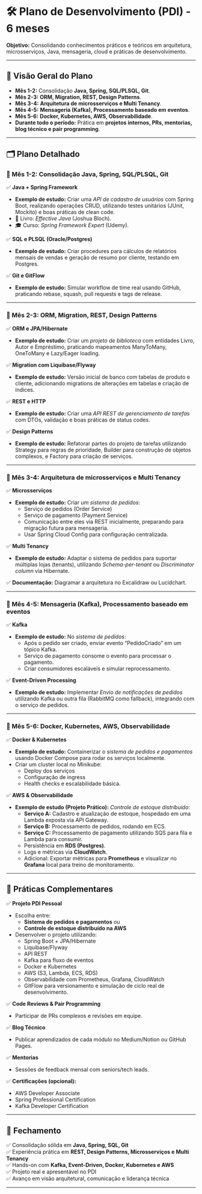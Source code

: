# 🛠️ Plano de Desenvolvimento (PDI) - 6 meses

**Objetivo:** Consolidando conhecimentos práticos e teóricos em arquitetura, microsserviços, Java, mensageria, cloud e práticas de desenvolvimento.

---

## 📌 Visão Geral do Plano

- **Mês 1-2:** Consolidação **Java, Spring, SQL/PLSQL, Git**.
- **Mês 2-3:** **ORM, Migration, REST, Design Patterns**.
- **Mês 3-4:** **Arquitetura de microsserviços e Multi Tenancy**.
- **Mês 4-5:** **Mensageria (Kafka), Processamento baseado em eventos**.
- **Mês 5-6:** **Docker, Kubernetes, AWS, Observabilidade**.
- **Durante todo o período:** Prática em **projetos internos, PRs, mentorias, blog técnico e pair programming**.

---

## 🗂️ Plano Detalhado

### 📌 Mês 1-2: Consolidação Java, Spring, SQL/PLSQL, Git

✅ **Java + Spring Framework**  
- **Exemplo de estudo:** Criar uma *API de cadastro de usuários* com Spring Boot, realizando operações CRUD, utilizando testes unitários (JUnit, Mockito) e boas práticas de clean code.
- 📘 Livro: *Effective Java* (Joshua Bloch).
- 🎓 Curso: *Spring Framework Expert* (Udemy).

✅ **SQL e PLSQL (Oracle/Postgres)**  
- **Exemplo de estudo:** Criar procedures para cálculos de relatórios mensais de vendas e geração de resumo por cliente, testando em Postgres.

✅ **Git e GitFlow**  
- **Exemplo de estudo:** Simular workflow de time real usando GitHub, praticando rebase, squash, pull requests e tags de release.

---

### 📌 Mês 2-3: ORM, Migration, REST, Design Patterns

✅ **ORM e JPA/Hibernate**  
- **Exemplo de estudo:** Criar um *projeto de biblioteca* com entidades Livro, Autor e Empréstimo, praticando mapeamentos ManyToMany, OneToMany e Lazy/Eager loading.

✅ **Migration com Liquibase/Flyway**  
- **Exemplo de estudo:** Versão inicial de banco com tabelas de produto e cliente, adicionando migrations de alterações em tabelas e criação de índices.

✅ **REST e HTTP**  
- **Exemplo de estudo:** Criar uma *API REST de gerenciamento de tarefas* com DTOs, validação e boas práticas de status codes.

✅ **Design Patterns**  
- **Exemplo de estudo:** Refatorar partes do projeto de tarefas utilizando Strategy para regras de prioridade, Builder para construção de objetos complexos, e Factory para criação de serviços.

---

### 📌 Mês 3-4: Arquitetura de microsserviços e Multi Tenancy

✅ **Microsserviços**  
- **Exemplo de estudo:** Criar *um sistema de pedidos*:
    - Serviço de pedidos (Order Service)
    - Serviço de pagamento (Payment Service)
    - Comunicação entre eles via REST inicialmente, preparando para migração futura para mensageria.
    - Usar Spring Cloud Config para configuração centralizada.

✅ **Multi Tenancy**  
- **Exemplo de estudo:** Adaptar o sistema de pedidos para suportar múltiplas lojas (tenants), utilizando *Schema-per-tenant* ou *Discriminator column* via Hibernate.

✅ **Documentação:** Diagramar a arquitetura no Excalidraw ou Lucidchart.

---

### 📌 Mês 4-5: Mensageria (Kafka), Processamento baseado em eventos

✅ **Kafka**  
- **Exemplo de estudo:** No *sistema de pedidos*:
    - Após o pedido ser criado, enviar evento “PedidoCriado” em um tópico Kafka.
    - Serviço de pagamento consome o evento para processar o pagamento.
    - Criar consumidores escaláveis e simular reprocessamento.

✅ **Event-Driven Processing**  
- **Exemplo de estudo:** Implementar *Envio de notificações de pedidos* utilizando Kafka ou outra fila (RabbitMQ como fallback), integrando com o serviço de pedidos.

---

### 📌 Mês 5-6: Docker, Kubernetes, AWS, Observabilidade

✅ **Docker & Kubernetes**  
- **Exemplo de estudo:** Containerizar o *sistema de pedidos e pagamentos* usando Docker Compose para rodar os serviços localmente.
- Criar um cluster local no Minikube:
    - Deploy dos serviços
    - Configuração de ingress
    - Health checks e escalabilidade básica.

✅ **AWS & Observabilidade**  
- **Exemplo de estudo (Projeto Prático):** *Controle de estoque distribuído*:
    - **Serviço A:** Cadastro e atualização de estoque, hospedado em uma Lambda exposta via API Gateway.
    - **Serviço B:** Processamento de pedidos, rodando em ECS.
    - **Serviço C:** Processamento de pagamento utilizando SQS para fila e Lambda para consumir.
    - Persistência em **RDS (Postgres)**.
    - Logs e métricas via **CloudWatch**.
    - Adicional: Exportar métricas para **Prometheus** e visualizar no **Grafana** local para treino de monitoramento.

---

## 🚀 Práticas Complementares

✅ **Projeto PDI Pessoal**
- Escolha entre:
    - **Sistema de pedidos e pagamentos** ou
    - **Controle de estoque distribuído na AWS**
- Desenvolver o projeto utilizando:
    - Spring Boot + JPA/Hibernate
    - Liquibase/Flyway
    - API REST
    - Kafka para fluxo de eventos
    - Docker e Kubernetes
    - AWS (S3, Lambda, ECS, RDS)
    - Observabilidade com Prometheus, Grafana, CloudWatch
    - GitFlow para versionamento e simulação de ciclo real de desenvolvimento.

✅ **Code Reviews & Pair Programming**
- Participar de PRs complexos e revisões em equipe.

✅ **Blog Técnico**
- Publicar aprendizados de cada módulo no Medium/Notion ou GitHub Pages.

✅ **Mentorias**
- Sessões de feedback mensal com seniors/tech leads.

✅ **Certificações (opcional):**
- AWS Developer Associate
- Spring Professional Certification
- Kafka Developer Certification

---

## 🧭 Fechamento

✅ Consolidação sólida em **Java, Spring, SQL, Git**  
✅ Experiência prática em **REST, Design Patterns, Microsserviços e Multi Tenancy**  
✅ Hands-on com **Kafka, Event-Driven, Docker, Kubernetes e AWS**  
✅ Projeto real e apresentável no PDI  
✅ Avanço em visão arquitetural, comunicação e liderança técnica

---
